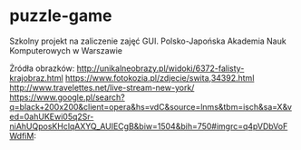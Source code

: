 # puzzle-game
Szkolny projekt na zaliczenie zajęć GUI.
Polsko-Japońska Akademia Nauk Komputerowych w Warszawie

Żródła obrazków:
http://unikalneobrazy.pl/widoki/6372-falisty-krajobraz.html
https://www.fotokozia.pl/zdjecie/swita,34392.html
http://www.travelettes.net/live-stream-new-york/
https://www.google.pl/search?q=black+200x200&client=opera&hs=vdC&source=lnms&tbm=isch&sa=X&ved=0ahUKEwi05q2Sr-niAhUQposKHclqAXYQ_AUIECgB&biw=1504&bih=750#imgrc=q4pVDbVoFWdfiM: